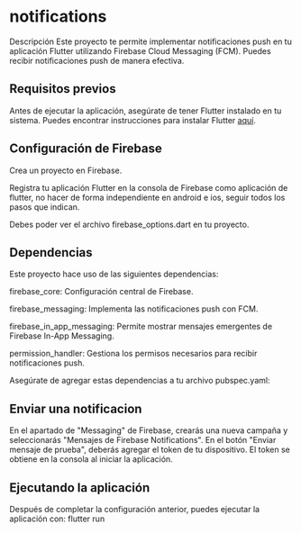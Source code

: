 # notifications
Descripción
Este proyecto te permite implementar notificaciones push en tu aplicación Flutter utilizando Firebase Cloud Messaging (FCM). Puedes recibir notificaciones push de manera efectiva.

## Requisitos previos
Antes de ejecutar la aplicación, asegúrate de tener Flutter instalado en tu sistema. Puedes encontrar instrucciones para instalar Flutter [aquí](https://flutter.dev/).

## Configuración de Firebase
Crea un proyecto en Firebase.

Registra tu aplicación Flutter en la consola de Firebase como aplicación de flutter, no hacer de forma independiente en android e ios, seguir todos los pasos que indican.

Debes poder ver el archivo firebase_options.dart en tu proyecto.

## Dependencias
Este proyecto hace uso de las siguientes dependencias:

firebase_core: Configuración central de Firebase.

firebase_messaging: Implementa las notificaciones push con FCM.

firebase_in_app_messaging: Permite mostrar mensajes emergentes de Firebase In-App Messaging.

permission_handler: Gestiona los permisos necesarios para recibir notificaciones push.

Asegúrate de agregar estas dependencias a tu archivo pubspec.yaml:

## Enviar una notificacion
En el apartado de "Messaging" de Firebase, crearás una nueva campaña y seleccionarás "Mensajes de Firebase Notifications". En el botón "Enviar mensaje de prueba", deberás agregar el token de tu dispositivo. El token se obtiene en la consola al iniciar la aplicación.


## Ejecutando la aplicación
Después de completar la configuración anterior, puedes ejecutar la aplicación con:
flutter run
